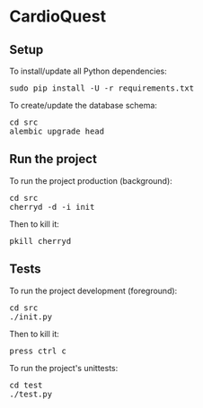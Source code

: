 CardioQuest
===========

Setup
-----
To install/update all Python dependencies:
<pre>
sudo pip install -U -r requirements.txt
</pre>

To create/update the database schema:
<pre>
cd src
alembic upgrade head
</pre>

Run the project
---------------
To run the project production (background):
<pre>
cd src
cherryd -d -i init
</pre>

Then to kill it:
<pre>
pkill cherryd
</pre>

Tests
-----
To run the project development (foreground):
<pre>
cd src
./init.py
</pre>

Then to kill it:
<pre>
press ctrl c
</pre>

To run the project's unittests:
<pre>
cd test
./test.py
</pre>
